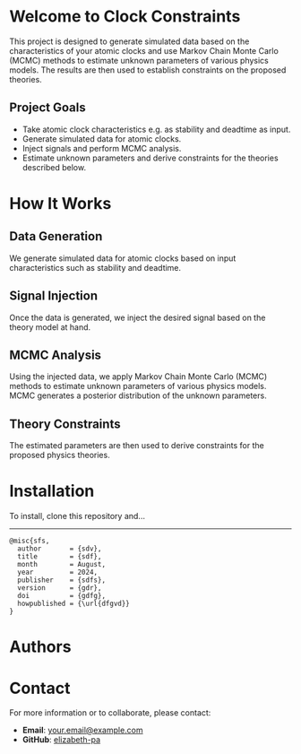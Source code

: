 # Welcome to Clock Constraints

This project is designed to generate simulated data based on the characteristics of your atomic clocks and use Markov Chain Monte Carlo (MCMC) methods to estimate unknown parameters of various physics models. The results are then used to establish constraints on the proposed theories.

## Project Goals
- Take atomic clock characteristics e.g. as stability and deadtime as input.
- Generate simulated data for atomic clocks.
- Inject signals and perform MCMC analysis.
- Estimate unknown parameters and derive constraints for the theories described below.

# How It Works

## Data Generation
We generate simulated data for atomic clocks based on input characteristics such as stability and deadtime.

## Signal Injection
Once the data is generated, we inject the desired signal based on the theory model at hand.

## MCMC Analysis
Using the injected data, we apply Markov Chain Monte Carlo (MCMC) methods to estimate unknown parameters of various physics models. MCMC generates a posterior distribution of the unknown parameters.

## Theory Constraints
The estimated parameters are then used to derive constraints for the proposed physics theories. 


# Installation

To install, clone this repository and...


---

```
@misc{sfs,
  author       = {sdv},
  title        = {sdf},
  month        = August,
  year         = 2024,
  publisher    = {sdfs},
  version      = {gdr},
  doi          = {gdfg},
  howpublished = {\url{dfgvd}}
}
```

# Authors



# Contact

For more information or to collaborate, please contact:

- **Email**: [your.email@example.com](mailto:your.email@example.com)
- **GitHub**: [elizabeth-pa](https://github.com/elizabeth-pa)
